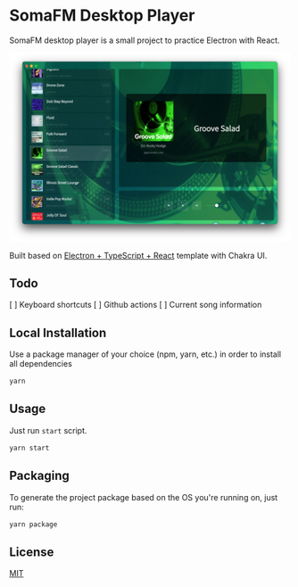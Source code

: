 # SomaFM Desktop Player

SomaFM desktop player is a small project to practice Electron with React.

![SomaFM Desktop Player](/assets/screenshot.png 'SomaFM Desktop Player')

Built based on [Electron + TypeScript + React](https://github.com/diego3g/electron-typescript-react) template with Chakra UI.

## Todo

[ ] Keyboard shortcuts
[ ] Github actions
[ ] Current song information

## Local Installation

Use a package manager of your choice (npm, yarn, etc.) in order to install all dependencies

```bash
yarn
```

## Usage

Just run `start` script.

```bash
yarn start
```

## Packaging

To generate the project package based on the OS you're running on, just run:

```bash
yarn package
```

## License

[MIT](https://choosealicense.com/licenses/mit/)
